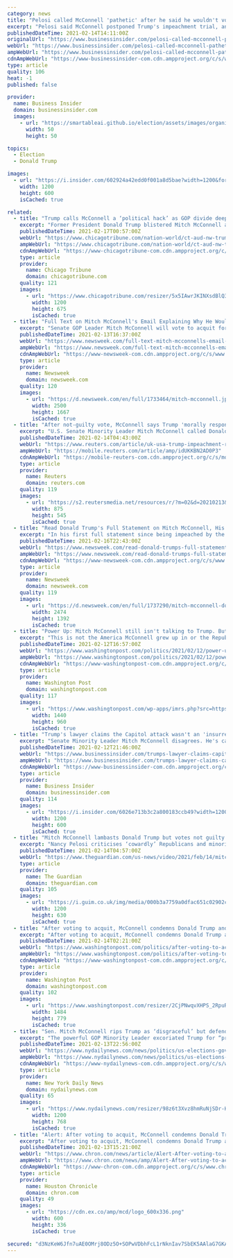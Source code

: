 ```yaml
---
category: news
title: "Pelosi called McConnell 'pathetic' after he said he wouldn't vote to convict Trump for inciting Capitol riot"
excerpt: "Pelosi said McConnell postponed Trump's impeachment trial, and then voted for his acquittal because the trial occurred after Trump left office."
publishedDateTime: 2021-02-14T14:11:00Z
originalUrl: "https://www.businessinsider.com/pelosi-called-mcconnell-pathetic-after-vote-to-not-convict-trump-2021-2"
webUrl: "https://www.businessinsider.com/pelosi-called-mcconnell-pathetic-after-vote-to-not-convict-trump-2021-2"
ampWebUrl: "https://www.businessinsider.com/pelosi-called-mcconnell-pathetic-after-vote-to-not-convict-trump-2021-2?amp"
cdnAmpWebUrl: "https://www-businessinsider-com.cdn.ampproject.org/c/s/www.businessinsider.com/pelosi-called-mcconnell-pathetic-after-vote-to-not-convict-trump-2021-2?amp"
type: article
quality: 106
heat: -1
published: false

provider:
  name: Business Insider
  domain: businessinsider.com
  images:
    - url: "https://smartableai.github.io/election/assets/images/organizations/businessinsider.com-50x50.jpg"
      width: 50
      height: 50

topics:
  - Election
  - Donald Trump

images:
  - url: "https://i.insider.com/602924a42edd0f001a8d5bae?width=1200&format=jpeg"
    width: 1200
    height: 600
    isCached: true

related:
  - title: "Trump calls McConnell a ‘political hack’ as GOP divide deepens post-impeachment"
    excerpt: "Former President Donald Trump blistered Mitch McConnell as a “political hack,\" following McConnell’s speech calling Trump responsible Capitol riot."
    publishedDateTime: 2021-02-17T00:57:00Z
    webUrl: "https://www.chicagotribune.com/nation-world/ct-aud-nw-trump-mcconnell-gop-divide-20210217-yttnnj67wreb3lraurreksn2jy-story.html"
    ampWebUrl: "https://www.chicagotribune.com/nation-world/ct-aud-nw-trump-mcconnell-gop-divide-20210217-yttnnj67wreb3lraurreksn2jy-story.html?outputType=amp"
    cdnAmpWebUrl: "https://www-chicagotribune-com.cdn.ampproject.org/c/s/www.chicagotribune.com/nation-world/ct-aud-nw-trump-mcconnell-gop-divide-20210217-yttnnj67wreb3lraurreksn2jy-story.html?outputType=amp"
    type: article
    provider:
      name: Chicago Tribune
      domain: chicagotribune.com
    quality: 121
    images:
      - url: "https://www.chicagotribune.com/resizer/5x5IAwrJKINXsdBlQ3wxPxkej6I=/1200x0/top/cloudfront-us-east-1.images.arcpublishing.com/tronc/DLV5XFJ6IFHWHGX6UTLFBD2TL4.aspx"
        width: 1200
        height: 675
        isCached: true
  - title: "Full Text on Mitch McConnell's Email Explaining Why He Would Vote to Acquit Trump"
    excerpt: "Senate GOP Leader Mitch McConnell will vote to acquit former President Donald Trump, he told colleagues on Saturday."
    publishedDateTime: 2021-02-13T16:37:00Z
    webUrl: "https://www.newsweek.com/full-text-mitch-mcconnells-email-explaining-why-he-would-vote-acquit-trump-1569064"
    ampWebUrl: "https://www.newsweek.com/full-text-mitch-mcconnells-email-explaining-why-he-would-vote-acquit-trump-1569064?amp=1"
    cdnAmpWebUrl: "https://www-newsweek-com.cdn.ampproject.org/c/s/www.newsweek.com/full-text-mitch-mcconnells-email-explaining-why-he-would-vote-acquit-trump-1569064?amp=1"
    type: article
    provider:
      name: Newsweek
      domain: newsweek.com
    quality: 120
    images:
      - url: "https://d.newsweek.com/en/full/1733464/mitch-mcconnell.jpg"
        width: 2500
        height: 1667
        isCached: true
  - title: "After not-guilty vote, McConnell says Trump 'morally responsible' for Capitol riot"
    excerpt: "U.S. Senate Minority Leader Mitch McConnell called Donald Trump \"practically and morally responsible\" for his supporters' deadly attack on the Capitol, only moments after voting to acquit the Republican former president on an impeachment charge of inciting the melee."
    publishedDateTime: 2021-02-14T04:43:00Z
    webUrl: "https://www.reuters.com/article/uk-usa-trump-impeachment-republicans-idUKKBN2AD0P3"
    ampWebUrl: "https://mobile.reuters.com/article/amp/idUKKBN2AD0P3"
    cdnAmpWebUrl: "https://mobile-reuters-com.cdn.ampproject.org/c/s/mobile.reuters.com/article/amp/idUKKBN2AD0P3"
    type: article
    provider:
      name: Reuters
      domain: reuters.com
    quality: 119
    images:
      - url: "https://s2.reutersmedia.net/resources/r/?m=02&d=20210213&t=2&i=1551455565&w=&fh=545px&fw=&ll=&pl=&sq=&r=LYNXMPEH1C0K3"
        width: 875
        height: 545
        isCached: true
  - title: "Read Donald Trump's Full Statement on Mitch McConnell, His First Since Impeachment"
    excerpt: "In his first full statement since being impeached by the House, former President Donald Trump said Senate Minority Leader Mitch McConnell was \"seriously hurting our Country.\""
    publishedDateTime: 2021-02-16T22:43:00Z
    webUrl: "https://www.newsweek.com/read-donald-trumps-full-statement-mitch-mcconnell-his-first-since-impeachment-1569753"
    ampWebUrl: "https://www.newsweek.com/read-donald-trumps-full-statement-mitch-mcconnell-his-first-since-impeachment-1569753?amp=1"
    cdnAmpWebUrl: "https://www-newsweek-com.cdn.ampproject.org/c/s/www.newsweek.com/read-donald-trumps-full-statement-mitch-mcconnell-his-first-since-impeachment-1569753?amp=1"
    type: article
    provider:
      name: Newsweek
      domain: newsweek.com
    quality: 119
    images:
      - url: "https://d.newsweek.com/en/full/1737290/mitch-mcconnell-donald-trump-statement-impeachment.jpg"
        width: 2474
        height: 1392
        isCached: true
  - title: "Power Up: Mitch McConnell still isn't talking to Trump. But will he vote to acquit him?"
    excerpt: "This is not the America McConnell grew up in or the Republican Party he's built. This is not the party he wants to leave behind for the next generation,' said longtime McConnell political aide Scott Jennings."
    publishedDateTime: 2021-02-12T16:57:00Z
    webUrl: "https://www.washingtonpost.com/politics/2021/02/12/power-up-mitch-mcconnell-still-isnt-talking-trump-will-he-vote-acquit-him/"
    ampWebUrl: "https://www.washingtonpost.com/politics/2021/02/12/power-up-mitch-mcconnell-still-isnt-talking-trump-will-he-vote-acquit-him/?outputType=amp"
    cdnAmpWebUrl: "https://www-washingtonpost-com.cdn.ampproject.org/c/s/www.washingtonpost.com/politics/2021/02/12/power-up-mitch-mcconnell-still-isnt-talking-trump-will-he-vote-acquit-him/?outputType=amp"
    type: article
    provider:
      name: Washington Post
      domain: washingtonpost.com
    quality: 117
    images:
      - url: "https://www.washingtonpost.com/wp-apps/imrs.php?src=https://arc-anglerfish-washpost-prod-washpost.s3.amazonaws.com/public/OV4BQHDMZII6XJTO4JYEN2PITA.jpg&w=1440"
        width: 1440
        height: 960
        isCached: true
  - title: "Trump's lawyer claims the Capitol attack wasn't an 'insurrection.' Mitch McConnell disagrees."
    excerpt: "Senate Minority Leader Mitch McConnell disagrees. He's called the Capitol attack a \"failed insurrection.\""
    publishedDateTime: 2021-02-12T21:46:00Z
    webUrl: "https://www.businessinsider.com/trumps-lawyer-claims-capitol-attack-wasnt-an-insurrection-despite-evidence-2021-2"
    ampWebUrl: "https://www.businessinsider.com/trumps-lawyer-claims-capitol-attack-wasnt-an-insurrection-despite-evidence-2021-2?amp"
    cdnAmpWebUrl: "https://www-businessinsider-com.cdn.ampproject.org/c/s/www.businessinsider.com/trumps-lawyer-claims-capitol-attack-wasnt-an-insurrection-despite-evidence-2021-2?amp"
    type: article
    provider:
      name: Business Insider
      domain: businessinsider.com
    quality: 114
    images:
      - url: "https://i.insider.com/6026e713b3c2a800183ccb49?width=1200&format=jpeg"
        width: 1200
        height: 600
        isCached: true
  - title: "Mitch McConnell lambasts Donald Trump but votes not guilty – video"
    excerpt: "Nancy Pelosi criticises ‘cowardly’ Republicans and minority leader Mitch McConnell savages Trump but votes not guilty regardless"
    publishedDateTime: 2021-02-14T04:57:00Z
    webUrl: "https://www.theguardian.com/us-news/video/2021/feb/14/mitch-mcconnell-lambasts-donald-trump-but-votes-not-guilty-video"
    type: article
    provider:
      name: The Guardian
      domain: theguardian.com
    quality: 105
    images:
      - url: "https://i.guim.co.uk/img/media/000b3a7759a0dfac651c02902cfdaacf835123b9/0_116_3500_2101/master/3500.jpg?width=1200&height=630&quality=85&auto=format&fit=crop&overlay-align=bottom%2Cleft&overlay-width=100p&overlay-base64=L2ltZy9zdGF0aWMvb3ZlcmxheXMvdGctZGVmYXVsdC5wbmc&enable=upscale&s=e17f09fba234a71e986502fc6d821e3a"
        width: 1200
        height: 630
        isCached: true
  - title: "After voting to acquit, McConnell condemns Donald Trump and calls him ‘practically and morally responsible’ for riot"
    excerpt: "After voting to acquit, McConnell condemns Donald Trump and calls him ‘practically and morally responsible’ for riot"
    publishedDateTime: 2021-02-14T02:21:00Z
    webUrl: "https://www.washingtonpost.com/politics/after-voting-to-acquit-mcconnell-condemns-donald-trump-and-calls-him-practically-and-morally-responsible-for-riot/2021/02/13/6928c6f6-6e41-11eb-a66e-e27046e9e898_story.html"
    ampWebUrl: "https://www.washingtonpost.com/politics/after-voting-to-acquit-mcconnell-condemns-donald-trump-and-calls-him-practically-and-morally-responsible-for-riot/2021/02/13/6928c6f6-6e41-11eb-a66e-e27046e9e898_story.html?outputType=amp"
    cdnAmpWebUrl: "https://www-washingtonpost-com.cdn.ampproject.org/c/s/www.washingtonpost.com/politics/after-voting-to-acquit-mcconnell-condemns-donald-trump-and-calls-him-practically-and-morally-responsible-for-riot/2021/02/13/6928c6f6-6e41-11eb-a66e-e27046e9e898_story.html?outputType=amp"
    type: article
    provider:
      name: Washington Post
      domain: washingtonpost.com
    quality: 102
    images:
      - url: "https://www.washingtonpost.com/resizer/2CjPNwqvXHPS_2RpuRTKY-p3eVo=/1484x0/www.washingtonpost.com/pb/resources/img/twp-social-share.png"
        width: 1484
        height: 779
        isCached: true
  - title: "Sen. Mitch McConnell rips Trump as ‘disgraceful’ but defends his impeachment acquittal vote"
    excerpt: "The powerful GOP Minority Leader excoriated Trump for “provoking” the violent attack on the Capitol on Jan. 6."
    publishedDateTime: 2021-02-13T22:56:00Z
    webUrl: "https://www.nydailynews.com/news/politics/us-elections-government/ny-mitch-mcconnell-trump-impeachment-acquittal-20210213-b7o5iryv5neczksursutiaomim-story.html"
    ampWebUrl: "https://www.nydailynews.com/news/politics/us-elections-government/ny-mitch-mcconnell-trump-impeachment-acquittal-20210213-b7o5iryv5neczksursutiaomim-story.html?outputType=amp"
    cdnAmpWebUrl: "https://www-nydailynews-com.cdn.ampproject.org/c/s/www.nydailynews.com/news/politics/us-elections-government/ny-mitch-mcconnell-trump-impeachment-acquittal-20210213-b7o5iryv5neczksursutiaomim-story.html?outputType=amp"
    type: article
    provider:
      name: New York Daily News
      domain: nydailynews.com
    quality: 65
    images:
      - url: "https://www.nydailynews.com/resizer/98z6t3Xvz8hmRuNjSDr-HhEDeIo=/1200x0/center/top/cloudfront-us-east-1.images.arcpublishing.com/tronc/4NKZP34GURFBPMCENC45ALPCYY.JPG"
        width: 1200
        height: 768
        isCached: true
  - title: "Alert: After voting to acquit, McConnell condemns Donald Trump and calls him 'practically and morally responsible' for riot"
    excerpt: "After voting to acquit, McConnell condemns Donald Trump and calls him ‘practically and morally responsible’ for riot."
    publishedDateTime: 2021-02-13T15:21:00Z
    webUrl: "https://www.chron.com/news/article/Alert-After-voting-to-acquit-McConnell-condemns-15949162.php"
    ampWebUrl: "https://www.chron.com/news/amp/Alert-After-voting-to-acquit-McConnell-condemns-15949162.php"
    cdnAmpWebUrl: "https://www-chron-com.cdn.ampproject.org/c/s/www.chron.com/news/amp/Alert-After-voting-to-acquit-McConnell-condemns-15949162.php"
    type: article
    provider:
      name: Houston Chronicle
      domain: chron.com
    quality: 49
    images:
      - url: "https://cdn.ex.co/amp/mcd/logo_600x336.png"
        width: 600
        height: 336
        isCached: true

secured: "d3NzKeW6Jfn7uAE0OMrj8ODz5O+SOPwVDbhFcL1rNknIav7SbEK5AAlaG7GKAhWF/BX9GDDAi+J0eYDfM1i7gnF23Sw+VRM+CavZK6lBLFzC8op4AD2plCsa3lsxWA7My707QLsUYI9uxwdiX/iN4sEuREwMIZJ8dFwD2PalVA7BQrCQqibqyblyQynW0wQfn2+OREveOuAUPe5qltGwiuX1RFsYlI8WKzJRWwxkOq4ayXLC2CpdFszJG3rrrT7AgHsP0A8iSignKPVklzs/kmzUqa/91+4hmkOCYarLZFHbBd5BQJljtzHXcvapNJUr7VOyvseV1FGF0t0lUb/z6pSPdqPzHMiBpW2UyCHQ+M4=;1Ouwk+Udpce5bKDEPr32hg=="
---
```


